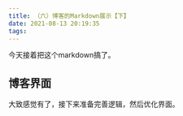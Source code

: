 ```yaml
---
title: （六）博客的Markdown展示【下】
date: 2021-08-13 20:19:35
tags:
---
```


今天接着把这个markdown搞了。

## 博客界面

大致感觉有了，接下来准备完善逻辑，然后优化界面。

